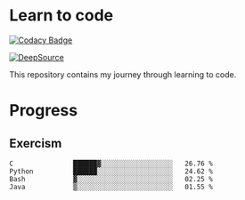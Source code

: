 # Learn to code

[![Codacy Badge](https://app.codacy.com/project/badge/Grade/3db6c9718356497dbad15088736bf0d1)](https://www.codacy.com/gh/MrAdityaAlok/learn-to-code/dashboard?utm_source=github.com&amp;utm_medium=referral&amp;utm_content=MrAdityaAlok/learn-to-code&amp;utm_campaign=Badge_Grade)

[![DeepSource](https://deepsource.io/gh/MrAdityaAlok/learn-to-code.svg/?label=active+issues&show_trend=true)](https://deepsource.io/gh/MrAdityaAlok/learn-to-code/?ref=repository-badge)

This repository contains my journey through learning to code.

# Progress

## Exercism

<!--START_SECTION:progress-->
```text
C               ██████▓░░░░░░░░░░░░░░░░░░   26.76 % 
Python          ██████░░░░░░░░░░░░░░░░░░░   24.62 % 
Bash            ▓░░░░░░░░░░░░░░░░░░░░░░░░   02.25 % 
Java            ▒░░░░░░░░░░░░░░░░░░░░░░░░   01.55 % 
```
<!--END_SECTION:progress-->
